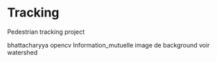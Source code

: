 # Tracking
Pedestrian tracking project

bhattacharyya opencv Information_mutuelle image de background voir watershed